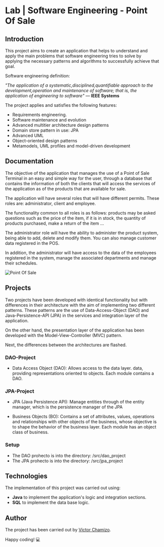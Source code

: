 # Lab | Software Engineering - Point Of Sale


## Introduction

This project aims to create an application that helps to understand and apply the main problems that software engineering tries to solve by applying the necessary patterns and algorithms to successfully achieve that goal.

Software engineering definition:

*"The application of a systematic,disciplined,quantifiable approach to the development,operation and maintenance of software; that is, the application of engineering to software"* — **IEEE Systems** 

The project applies and satisfies the following features:

   - Requirements engineering.
   - Software maintenance and evolution
   - Advanced multitier architecture design patterns
   - Domain store pattern in use: JPA
   - Advanced UML
   - Object-oriented design patterns
   - Metamodels, UML profiles and model-driven development


## Documentation

The objective of the application that manages the use of a Point of Sale Terminal in an easy and simple way for the user, through a database that contains the information of both the clients that will access the services of the application as of the products that are available for sale.

The application will have several roles that will have different permits. These roles are: administrator, client and employee.

The functionality common to all roles is as follows: products may be asked questions such as the price of the item, if it is in stock, the quantity of products purchased, make a return of the item ...

The administrator role will have the ability to administer the product system, being able to add, delete and modify them. You can also manage customer data registered in the POS.

In addition, the administrator will have access to the data of the employees registered in the system, manage the associated departments and manage their schedules.


![Point Of Sale](https://i.pinimg.com/originals/48/13/76/4813768a889df6c6182df49fe7476cd5.gif)


## Projects

Two projects have been developed with identical functionality but with differences in their architecture with the aim of implementing two different patterns. These patterns are the use of Data-Access-Object (DAO) and Java-Persistence-API (JPA) in the services and integration layer of the application.

On the other hand, the presentation layer of the application has been developed with the Model-View-Controller (MVC) pattern.

Next, the differences between the architectures are flashed.

### DAO-Project
- Data Access Object (DAO): Allows access to the data layer.
data, providing representations oriented to
objects. Each module contains a DAO.

### JPA-Project
   - JPA (Java Persistence API): Manage entities through
   of the entity manager, which is the persistence manager of the
   JPA

   - Business Objects (BO): Contains a set of attributes, values, operations and relationships with other objects
   of the business, whose objective is to shape the behavior of the business layer. Each module has an object class
   of business.

### Setup
   - The DAO prohecto is into the directory: /src/dao_project
   - The JPA prohecto is into the directory: /src/jpa_project


## Technologies

The implementation of this project was carried out using:

   - **Java** to implement the application's logic and integration sections.
   - **SQL** to implement the data base logic.
   

## Author

The project has been carried out by [Victor Chamizo](https://github.com/vctorChamizo).

Happy coding! 💻

